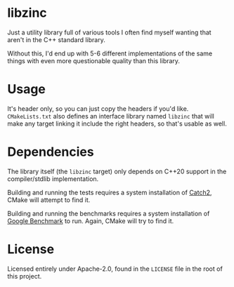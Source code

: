 # libzinc

Just a utility library full of various tools I often find myself wanting that aren't in the C++ standard library.

Without this, I'd end up with 5-6 different implementations of the same things with even more questionable quality than
this library.

# Usage

It's header only, so you can just copy the headers if you'd like.
`CMakeLists.txt` also defines an interface library named `libzinc`
that will make any target linking it include the right headers, so that's usable as well.

# Dependencies

The library itself (the `libzinc` target) only depends on C++20 support in the compiler/stdlib implementation.

Building and running the tests requires a system installation of [Catch2](https://github.com/catchorg/Catch2), CMake
will attempt to find it.

Building and running the benchmarks requires a system installation
of [Google Benchmark](https://github.com/google/benchmark)
to run. Again, CMake will try to find it.

# License

Licensed entirely under Apache-2.0, found in the `LICENSE` file in the root of this project.
